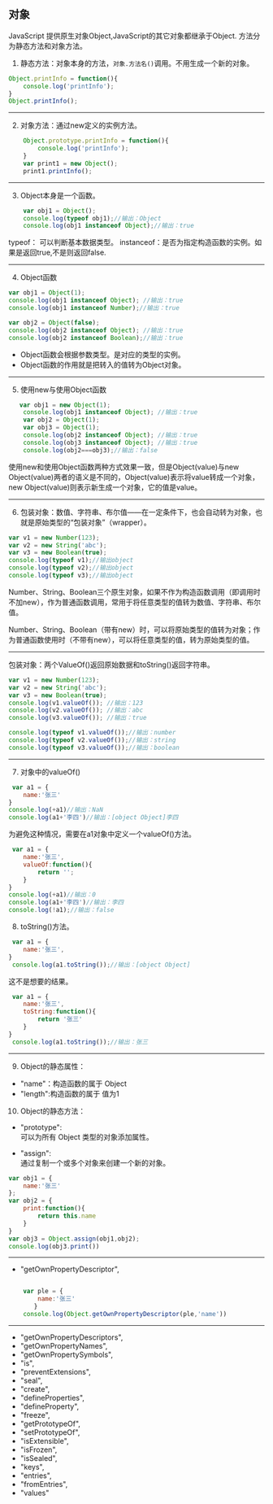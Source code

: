 ## 对象
JavaScript 提供原生对象Object,JavaScript的其它对象都继承于Object.
方法分为静态方法和对象方法。
1. 静态方法：对象本身的方法，`对象.方法名()`调用。不用生成一个新的对象。
```js
Object.printInfo = function(){
    console.log('printInfo');
}
Object.printInfo();

```
---
2. 对象方法：通过new定义的实例方法。
```js
    Object.prototype.printInfo = function(){
        console.log('printInfo');
    }
    var print1 = new Object();
    print1.printInfo();
```
---
3. Object本身是一个函数。
```js
    var obj1 = Object();
    console.log(typeof obj1);//输出：Object
    console.log(obj1 instanceof Object);//输出：true
```
typeof： 可以判断基本数据类型。
instanceof：是否为指定构造函数的实例。如果是返回true,不是则返回false.

---

4. Object函数
```js
var obj1 = Object(1);
console.log(obj1 instanceof Object); //输出：true
console.log(obj1 instanceof Number);//输出：true
```
```js
var obj2 = Object(false);
console.log(obj2 instanceof Object); //输出：true
console.log(obj2 instanceof Boolean);//输出：true
```
- Object函数会根据参数类型。是对应的类型的实例。
- Object函数的作用就是把转入的值转为Object对象。

---
5. 使用new与使用Object函数
```js
   var obj1 = new Object(1);
    console.log(obj1 instanceof Object); //输出：true
    var obj2 = Object(1);
    var obj3 = Object(1);
    console.log(obj2 instanceof Object); //输出：true
    console.log(obj3 instanceof Object); //输出：true
    console.log(obj2===obj3);//输出：false
```
使用new和使用Object函数两种方式效果一致，但是Object(value)与new Object(value)两者的语义是不同的，Object(value)表示将value转成一个对象，new Object(value)则表示新生成一个对象，它的值是value。

---


6. 包装对象：数值、字符串、布尔值——在一定条件下，也会自动转为对象，也就是原始类型的“包装对象”（wrapper）。
```js
var v1 = new Number(123);
var v2 = new String('abc');
var v3 = new Boolean(true);
console.log(typeof v1);//输出object
console.log(typeof v2);//输出object
console.log(typeof v3);//输出object
```
Number、String、Boolean三个原生对象，如果不作为构造函数调用（即调用时不加new），作为普通函数调用，常用于将任意类型的值转为数值、字符串、布尔值。

Number、String、Boolean（带有new）时，可以将原始类型的值转为对象；作为普通函数使用时（不带有new），可以将任意类型的值，转为原始类型的值。

---
包装对象：两个ValueOf()返回原始数据和toString()返回字符串。

```js
var v1 = new Number(123);
var v2 = new String('abc');
var v3 = new Boolean(true);
console.log(v1.valueOf()); //输出：123
console.log(v2.valueOf()); //输出：abc
console.log(v3.valueOf()); //输出：true

console.log(typeof v1.valueOf());//输出：number
console.log(typeof v2.valueOf());//输出：string
console.log(typeof v3.valueOf());//输出：boolean
```

---
7. 对象中的valueOf()
```js
 var a1 = {
    name:'张三'
}
console.log(+a1)//输出：NaN
console.log(a1+'李四')//输出：[object Object]李四
```
为避免这种情况，需要在a1对象中定义一个valueOf()方法。
```js
 var a1 = {
    name:'张三',
    valueOf:function(){
        return '';
    }
}
console.log(+a1)//输出：0
console.log(a1+'李四')//输出：李四
console.log(!a1);//输出：false
```

8. toString()方法。

```js
 var a1 = {
    name:'张三',
}
 console.log(a1.toString());//输出：[object Object]
```
这不是想要的结果。


```js
 var a1 = {
    name:'张三',
    toString:function(){
        return '张三'
    }
}
 console.log(a1.toString());//输出：张三
```

---
9. Object的静态属性：
- "name"：构造函数的属于 Object
- "length":构造函数的属于 值为1
10. Object的静态方法：
- "prototype":<br/>
    可以为所有 Object 类型的对象添加属性。

- "assign":<br/>
    通过复制一个或多个对象来创建一个新的对象。
```js
var obj1 = {
    name:'张三'
};
var obj2 = {
    print:function(){
        return this.name
    }
}
var obj3 = Object.assign(obj1,obj2);
console.log(obj3.print())


```
---

- "getOwnPropertyDescriptor", 
```js

    var ple = {
        name:'张三'
       }
    console.log(Object.getOwnPropertyDescriptor(ple,'name'))
```
---
- "getOwnPropertyDescriptors",
-  "getOwnPropertyNames",
-  "getOwnPropertySymbols",
-  "is", 
- "preventExtensions",
-  "seal",
-  "create",
-  "defineProperties",
-  "defineProperty",
-  "freeze",
-  "getPrototypeOf",
-  "setPrototypeOf",
-  "isExtensible",
-  "isFrozen",
-  "isSealed",
-  "keys",
-  "entries",
-  "fromEntries",
-  "values"
